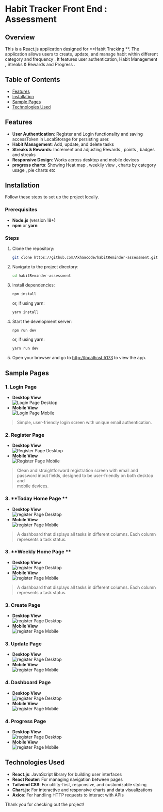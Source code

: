 # Habit Tracker Front End : Assessment

## Overview
This is a React.js application designed for **Habit Tracking **. The application allows users to create, update, and manage habit within different category and frequency . It features user authentication, Habit Management ,  Streaks & Rewards and Progress . 
## Table of Contents
- [Features](#features)
- [Installation](#installation)
- [Sample Pages](#sample-pages)
- [Technologies Used](#technologies-used)


## Features
- **User Authentication**: Register and Login functionality and saving accessToken in LocalStorage for persisting user. 
- **Habit Management**: Add, update, and delete tasks
- **Streaks & Rewards**: Increment and adjusting Rewards , points , badges  and streaks
- **Responsive Design**: Works across desktop and mobile devices
- **progress charts**: Showing Heat map , weekily view , charts by category usage , pie charts etc 


## Installation
Follow these steps to set up the project locally.

### Prerequisites
- **Node.js** (version 18+)
- **npm** or **yarn**

### Steps
1. Clone the repository:
    ```bash
    git clone https://github.com/Akhancode/habitReminder-assessment.git
    ```
2. Navigate to the project directory:
    ```bash
    cd habitReminder-assessment
    ```
3. Install dependencies:
    ```bash
    npm install
    ```
   or, if using yarn:
    ```bash
    yarn install
    ```
4. Start the development server:
    ```bash
    npm run dev
    ```
   or, if using yarn:
    ```bash
    yarn run dev
    ```

5. Open your browser and go to [http://localhost:5173](http://localhost:5173) to view the app.

## Sample Pages

### 1. **Login Page**
   - **Desktop View**  
     ![Login Page Desktop](./public/images/login-xl.png)
   - **Mobile View**  
     ![Login Page Mobile](./public/images/login-sm.png)
   > Simple, user-friendly login screen with unique email authentication.
### 2. **Register Page**
   - **Desktop View**  
     ![Register Page Desktop](./public/images/register-xl.png)
   - **Mobile View**  
     ![Register Page Mobile](./public/images/register-sm.png)

   > Clean and straightforward registration screen with email and password input fields, designed to be user-friendly on both desktop and   
     mobile devices.


### 3. **Today Home Page **
   - **Desktop View**  
     ![register Page Desktop](./public/images/home-today-xl.png)
   - **Mobile View**  
     ![register Page Mobile](./public/images/home-today-sm.png)
   > A dashboard that displays all tasks in different columns. Each column represents a task status.

### 3. **Weekly Home Page **
   - **Desktop View**  
     ![register Page Desktop](./public/images/home-weekly-xl.png)
   - **Mobile View**  
     ![register Page Mobile](./public/images/home-weekly-sm.png)
   > A dashboard that displays all tasks in different columns. Each column represents a task status.

### 3. **Create Page**
   - **Desktop View**  
     ![register Page Desktop](./public/images/create-xl.png)
   - **Mobile View**  
     ![register Page Mobile](./public/images/create-sm.png)

### 3. **Update Page**
   - **Desktop View**  
     ![register Page Desktop](./public/images/update-xl.png)
   - **Mobile View**  
     ![register Page Mobile](./public/images/update-sm.png)

### 4. **Dashboard Page**
   - **Desktop View**  
     ![register Page Desktop](./public/images/dashboard-xl.png)
   - **Mobile View**  
     ![register Page Mobile](./public/images/dashboard-sm.png)

### 4. **Progress Page**
   - **Desktop View**  
     ![register Page Desktop](./public/images/progress-xl.png)
   - **Mobile View**  
     ![register Page Mobile](./public/images/progress.sm.png)

## Technologies Used
- **React.js**: JavaScript library for building user interfaces
- **React Router**: For managing navigation between pages
- **Tailwind CSS**: For utility-first, responsive, and customizable styling
- **Chart.js**: For interactive and responsive charts and data visualizations
- **Axios**: For handling HTTP requests to interact with APIs



Thank you for checking out the project!
